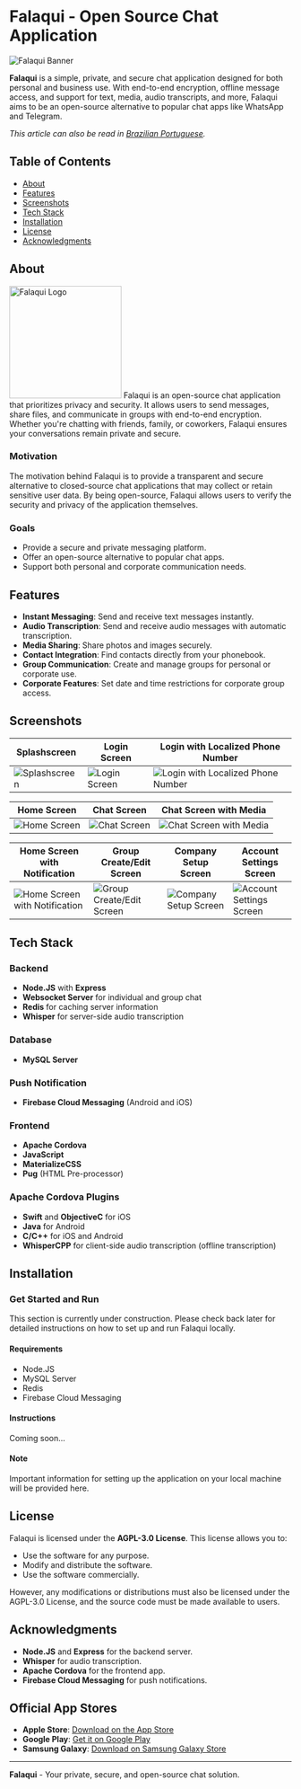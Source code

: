 # Falaqui - Open Source Chat Application

<img src="https://i.imghippo.com/files/Kl7316SO.png" alt="Falaqui Banner" />

**Falaqui** is a simple, private, and secure chat application designed for both personal and business use. With end-to-end encryption, offline message access, and support for text, media, audio transcripts, and more, Falaqui aims to be an open-source alternative to popular chat apps like WhatsApp and Telegram.

*This article can also be read in [Brazilian Portuguese](README-pt-BR.md).*

## Table of Contents
- [About](#about)
- [Features](#features)
- [Screenshots](#screenshots)
- [Tech Stack](#tech-stack)
- [Installation](#installation)
- [License](#license)
- [Acknowledgments](#acknowledgments)

## About

<img src="https://i.imghippo.com/files/xXE4574NQM.png" alt="Falaqui Logo" width="200" />
Falaqui is an open-source chat application that prioritizes privacy and security. It allows users to send messages, share files, and communicate in groups with end-to-end encryption. Whether you're chatting with friends, family, or coworkers, Falaqui ensures your conversations remain private and secure.

### Motivation
The motivation behind Falaqui is to provide a transparent and secure alternative to closed-source chat applications that may collect or retain sensitive user data. By being open-source, Falaqui allows users to verify the security and privacy of the application themselves.

### Goals
- Provide a secure and private messaging platform.
- Offer an open-source alternative to popular chat apps.
- Support both personal and corporate communication needs.

## Features

- **Instant Messaging**: Send and receive text messages instantly.
- **Audio Transcription**: Send and receive audio messages with automatic transcription.
- **Media Sharing**: Share photos and images securely.
- **Contact Integration**: Find contacts directly from your phonebook.
- **Group Communication**: Create and manage groups for personal or corporate use.
- **Corporate Features**: Set date and time restrictions for corporate group access.

## Screenshots

| Splashscreen | Login Screen | Login with Localized Phone Number |
|--------------|--------------|-----------------------------------|
| ![Splashscreen](https://i.imghippo.com/files/ki3556f.png "Splashscreen") | ![Login Screen](https://i.imghippo.com/files/pCK7015Ghg.png "Login Screen") | ![Login with Localized Phone Number](https://i.imghippo.com/files/QP4314DAk.png "Login with Localized Phone Number") |

| Home Screen | Chat Screen | Chat Screen with Media |
|-------------|-------------|------------------------|
| ![Home Screen](https://i.imghippo.com/files/uAl3835KeM.png "Home Screen") | ![Chat Screen](https://i.imghippo.com/files/GH7747idQ.png "Chat Screen") | ![Chat Screen with Media](https://i.imghippo.com/files/rDaK2088apc.png "Chat Screen with Media") |

| Home Screen with Notification | Group Create/Edit Screen | Company Setup Screen | Account Settings Screen |
|-------------------------------|--------------------------|----------------------|-------------------------|
| ![Home Screen with Notification](https://i.imghippo.com/files/miV1491LM.png "Home Screen with Notification") | ![Group Create/Edit Screen](https://i.imghippo.com/files/UJYV6583SBY.png "Group Create/Edit Screen") | ![Company Setup Screen](https://i.imghippo.com/files/Ztz6424yM.png "Company Setup Screen") | ![Account Settings Screen](https://i.imghippo.com/files/KeT5358Zoo.png "Account Settings Screen") |

## Tech Stack

### Backend
- **Node.JS** with **Express**
- **Websocket Server** for individual and group chat
- **Redis** for caching server information
- **Whisper** for server-side audio transcription

### Database
- **MySQL Server**

### Push Notification
- **Firebase Cloud Messaging** (Android and iOS)

### Frontend
- **Apache Cordova**
- **JavaScript**
- **MaterializeCSS**
- **Pug** (HTML Pre-processor)

### Apache Cordova Plugins
- **Swift** and **ObjectiveC** for iOS
- **Java** for Android
- **C/C++** for iOS and Android
- **WhisperCPP** for client-side audio transcription (offline transcription)

## Installation

### Get Started and Run

This section is currently under construction. Please check back later for detailed instructions on how to set up and run Falaqui locally.

#### Requirements
- Node.JS
- MySQL Server
- Redis
- Firebase Cloud Messaging

#### Instructions
Coming soon...

#### Note
Important information for setting up the application on your local machine will be provided here.

## License

Falaqui is licensed under the **AGPL-3.0 License**. This license allows you to:
- Use the software for any purpose.
- Modify and distribute the software.
- Use the software commercially.

However, any modifications or distributions must also be licensed under the AGPL-3.0 License, and the source code must be made available to users.

## Acknowledgments

- **Node.JS** and **Express** for the backend server.
- **Whisper** for audio transcription.
- **Apache Cordova** for the frontend app.
- **Firebase Cloud Messaging** for push notifications.

## Official App Stores

- **Apple Store**: [Download on the App Store](https://apps.apple.com/us/app/falaqui/id6503642039)
- **Google Play**: [Get it on Google Play](https://play.google.com/store/apps/details?id=com.br.falaqui)
- **Samsung Galaxy**: [Download on Samsung Galaxy Store](https://galaxystore.samsung.com/detail/com.br.falaqui)

---

**Falaqui** - Your private, secure, and open-source chat solution.